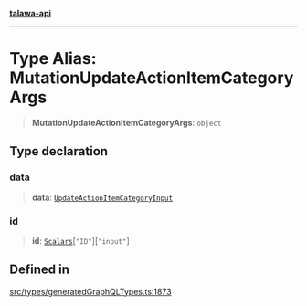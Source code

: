 [**talawa-api**](../../../README.md)

***

# Type Alias: MutationUpdateActionItemCategoryArgs

> **MutationUpdateActionItemCategoryArgs**: `object`

## Type declaration

### data

> **data**: [`UpdateActionItemCategoryInput`](UpdateActionItemCategoryInput.md)

### id

> **id**: [`Scalars`](Scalars.md)\[`"ID"`\]\[`"input"`\]

## Defined in

[src/types/generatedGraphQLTypes.ts:1873](https://github.com/Suyash878/talawa-api/blob/b5a9d8b4a1ea678a3d6f5b710b3721f91a3052fc/src/types/generatedGraphQLTypes.ts#L1873)
